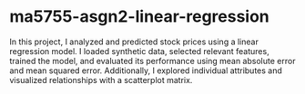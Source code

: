 # ma5755-asgn2-linear-regression
In this project, I analyzed and predicted stock prices using a linear regression model. I loaded synthetic data, selected relevant features, trained the model, and evaluated its performance using mean absolute error and mean squared error. Additionally, I explored individual attributes and visualized relationships with a scatterplot matrix.
